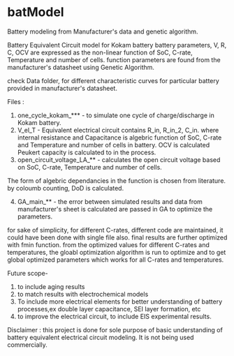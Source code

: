# batModel
Battery modeling from Manufacturer's data and genetic algorithm. 

Battery Equivalent Circuit model for Kokam battery
battery parameters, V, R, C, OCV are expressed as the non-linear function of SoC, C-rate, Temperature and number of cells.
function parameters are found from the manufacturer's datasheet using Genetic Algorithm.

check Data folder, for different characteristic curves for particular battery provided in manufacturer's datasheet.

Files : 
1. one_cycle_kokam_*** - to simulate one cycle of charge/discharge in Kokam battery.
2. V_el_T - Equivalent electrical circuit contains R_in, R_in_2, C_in. where internal resistance and Capacitance is algebric function of SoC, C-rate and Temperature and number of cells in battery. OCV is calculated   
Peukert capacity is calculated to in the process. 
3. open_circuit_voltage_LA_** - calculates the open circuit voltage based on SoC, C-rate, Temperature and number of cells.

The form of algebric dependancies in the function is chosen from literature. 
by coloumb counting, DoD is calculated.

4. GA_main_** - the error between simulated results and data from manufacturer's sheet is calculated are passed in GA to optimize the parameters. 

for sake of simplicity, for different C-rates, different code are maintained, it could have been done with single file also. 
final results are further optimized with fmin function. 
from the optimized values for different C-rates and temperatures, the gloabl optimization algorithm is run to optimize and to get global optimized parameters which works for all C-rates and temperatures. 

Future scope- 
1. to include aging results
2. to match results with electrochemical models
3. To include more electrical elements for better understanding of battery processes,ex double layer capacitance, SEI layer formation, etc
4. to improve the electrical circuit, to include EIS experimental results.

Disclaimer : this project is done for sole purpose of basic understanding of battery equivalent electrical circuit modeling. It is not being used commercially. 
